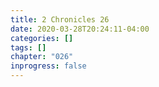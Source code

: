```yaml
---
title: 2 Chronicles 26
date: 2020-03-28T20:24:11-04:00
categories: []
tags: []
chapter: "026"
inprogress: false
---
```


